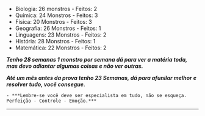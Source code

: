 -  Biologia: 26 monstros - Feitos: 2
- Química: 24 Monstros - Feitos: 3
- Física: 20 Monstros - Feitos: 3
- Geografia: 26 Monstros - Feitos: 1
- Linguagens: 23 Monstros - Feitos: 2
- História: 28 Monstros - Feitos: 1
- Matemática: 22 Monstros - Feitos: 2

***Tenho 28 semanas 1 monstro por semana dá para ver a matéria toda, mas devo adiantar algumas coisas e não ver outras.*** 

***Até um mês antes da prova tenho 23 Semanas, dá para afunilar melhor e resolver tudo, você consegue***.

	- ***Lembre-se você deve ser especialista em tudo, não se esqueça. Perfeição - Controle - Emoção.***
---
